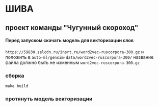 # ШИВА
## проект команды "Чугунный скороход"
#### Перед запуском скачать модель для векторизации слов 
`https://59830.selcdn.ru/insrt.ru/word2vec-ruscorpora-300.gz` и положить в 
`auto-ml/gensim-data/word2vec-ruscorpora-300/` название файла должно быть не изменным `word2vec-ruscorpora-300.gz`

### сборка
`make build`

### протянуть модель векторизации
